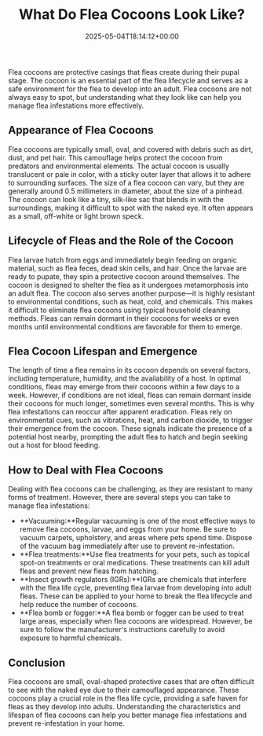 ﻿---
layout: post
title: What Do Flea Cocoons Look Like?
date: '2025-05-04T18:14:12+00:00'
categories:
- Guide
tags: []
slug: /what-do-flea-cocoons-look-like/
lastmod: 2025-05-07T12:21:28+03:00
---

Flea cocoons are protective casings that fleas create during their pupal stage. The cocoon is an essential part of the flea lifecycle and serves as a safe environment for the flea to develop into an adult. Flea cocoons are not always easy to spot, but understanding what they look like can help you manage flea infestations more effectively.
## Appearance of Flea Cocoons
Flea cocoons are typically small, oval, and covered with debris such as dirt, dust, and pet hair. This camouflage helps protect the cocoon from predators and environmental elements. The actual cocoon is usually translucent or pale in color, with a sticky outer layer that allows it to adhere to surrounding surfaces.
The size of a flea cocoon can vary, but they are generally around 0.5 millimeters in diameter, about the size of a pinhead. The cocoon can look like a tiny, silk-like sac that blends in with the surroundings, making it difficult to spot with the naked eye. It often appears as a small, off-white or light brown speck.
## Lifecycle of Fleas and the Role of the Cocoon
Flea larvae hatch from eggs and immediately begin feeding on organic material, such as flea feces, dead skin cells, and hair. Once the larvae are ready to pupate, they spin a protective cocoon around themselves. The cocoon is designed to shelter the flea as it undergoes metamorphosis into an adult flea.
The cocoon also serves another purpose—it is highly resistant to environmental conditions, such as heat, cold, and chemicals. This makes it difficult to eliminate flea cocoons using typical household cleaning methods. Fleas can remain dormant in their cocoons for weeks or even months until environmental conditions are favorable for them to emerge.
## Flea Cocoon Lifespan and Emergence
The length of time a flea remains in its cocoon depends on several factors, including temperature, humidity, and the availability of a host. In optimal conditions, fleas may emerge from their cocoons within a few days to a week. However, if conditions are not ideal, fleas can remain dormant inside their cocoons for much longer, sometimes even several months. This is why flea infestations can reoccur after apparent eradication.
Fleas rely on environmental cues, such as vibrations, heat, and carbon dioxide, to trigger their emergence from the cocoon. These signals indicate the presence of a potential host nearby, prompting the adult flea to hatch and begin seeking out a host for blood feeding.
## How to Deal with Flea Cocoons
Dealing with flea cocoons can be challenging, as they are resistant to many forms of treatment. However, there are several steps you can take to manage flea infestations:
- **Vacuuming:**Regular vacuuming is one of the most effective ways to remove flea cocoons, larvae, and eggs from your home. Be sure to vacuum carpets, upholstery, and areas where pets spend time. Dispose of the vacuum bag immediately after use to prevent re-infestation.
- **Flea treatments:**Use flea treatments for your pets, such as topical spot-on treatments or oral medications. These treatments can kill adult fleas and prevent new fleas from hatching.
- **Insect growth regulators (IGRs):**IGRs are chemicals that interfere with the flea life cycle, preventing flea larvae from developing into adult fleas. These can be applied to your home to break the flea lifecycle and help reduce the number of cocoons.
- **Flea bomb or fogger:**A flea bomb or fogger can be used to treat large areas, especially when flea cocoons are widespread. However, be sure to follow the manufacturer's instructions carefully to avoid exposure to harmful chemicals.
## Conclusion
Flea cocoons are small, oval-shaped protective cases that are often difficult to see with the naked eye due to their camouflaged appearance. These cocoons play a crucial role in the flea life cycle, providing a safe haven for fleas as they develop into adults. Understanding the characteristics and lifespan of flea cocoons can help you better manage flea infestations and prevent re-infestation in your home.